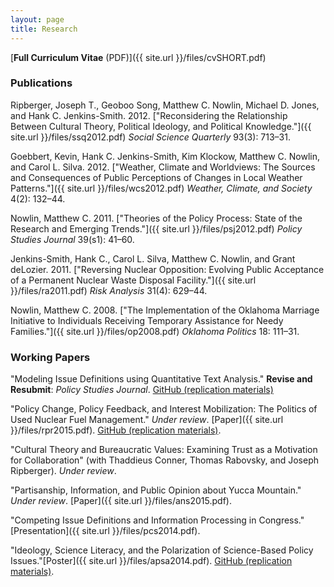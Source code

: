 ```yaml
---
layout: page
title: Research
---
```


[__Full Curriculum Vitae__ (PDF)]({{ site.url }}/files/cvSHORT.pdf)

### Publications

Ripberger, Joseph T., Geoboo Song, Matthew C. Nowlin, Michael D. Jones, and Hank C. Jenkins-Smith. 2012. ["Reconsidering the Relationship Between Cultural Theory, Political Ideology, and Political Knowledge."]({{ site.url }}/files/ssq2012.pdf) _Social Science Quarterly_ 93(3): 713–31.

Goebbert, Kevin, Hank C. Jenkins-Smith, Kim Klockow, Matthew C. Nowlin, and Carol L. Silva. 2012. ["Weather, Climate and Worldviews: The Sources and Consequences of Public Perceptions of Changes in Local Weather Patterns."]({{ site.url }}/files/wcs2012.pdf) _Weather, Climate, and Society_ 4(2): 132–44.

Nowlin, Matthew C. 2011. ["Theories of the Policy Process: State of the Research and Emerging Trends."]({{ site.url }}/files/psj2012.pdf) _Policy Studies Journal_ 39(s1): 41–60.

Jenkins-Smith, Hank C., Carol L. Silva, Matthew C. Nowlin, and Grant deLozier. 2011. ["Reversing Nuclear Opposition: Evolving Public Acceptance of a Permanent Nuclear Waste Disposal Facility."]({{ site.url }}/files/ra2011.pdf) _Risk Analysis_ 31(4): 629–44.

Nowlin, Matthew C. 2008. ["The Implementation of the Oklahoma Marriage Initiative to Individuals Receiving Temporary Assistance for Needy Families."]({{ site.url }}/files/op2008.pdf) _Oklahoma Politics_ 18: 111–31.

### Working Papers

"Modeling Issue Definitions using Quantitative Text Analysis." __Revise and Resubmit__: _Policy Studies Journal_. [GitHub (replication materials)](https://github.com/mnowlin/IssueDefinitions) 

"Policy Change, Policy Feedback, and Interest Mobilization: The Politics of Used Nuclear Fuel Management." _Under review_. [Paper]({{ site.url }}/files/rpr2015.pdf). [GitHub (replication materials)](https://github.com/mnowlin/PolicyChange).

"Cultural Theory and Bureaucratic Values: Examining Trust as a Motivation for Collaboration" (with Thaddieus Conner, Thomas Rabovsky, and Joseph Ripberger).
 _Under review_. 

"Partisanship, Information, and Public Opinion about Yucca Mountain." _Under review_. [Paper]({{ site.url }}/files/ans2015.pdf).

"Competing Issue Definitions and Information Processing in
Congress." [Presentation]({{ site.url }}/files/pcs2014.pdf).

"Ideology, Science Literacy, and the Polarization of
Science-Based Policy Issues."[Poster]({{ site.url }}/files/apsa2014.pdf). [GitHub (replication materials)](https://github.com/mnowlin/ScienceLiteracy).
